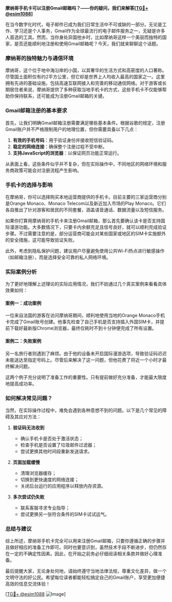 **摩纳哥手机卡可以注册Gmail邮箱吗？——你的疑问，我们来解答[[TG💪+ @esim1088](https://t.me/s/esim1088)]**

在当今数字化时代，电子邮件已成为我们日常生活中不可或缺的一部分。无论是工作、学习还是个人事务，Gmail作为全球最流行的电子邮件服务之一，无疑是许多人首选的工具。然而，当你身处异国他乡时，比如摩纳哥这样一个美丽而独特的国家，是否还能顺利地注册和使用Gmail邮箱呢？今天，我们就来聊聊这个话题。

### 摩纳哥的独特魅力与通信环境

摩纳哥，这个位于地中海沿岸的小国，以其奢华的生活方式和高密度的人口著称。尽管国土面积仅有约2平方公里，但它却是世界上人均收入最高的国家之一。这里拥有先进的基础设施，包括高速互联网接入和完善的移动通信网络。对于游客或长期居住者来说，摩纳哥提供了多种获取当地手机卡的方式，这些手机卡不仅能够帮助你保持联系，还可能成为注册Gmail邮箱的关键。

### Gmail邮箱注册的基本要求

首先，让我们明确Gmail邮箱注册需要满足哪些基本条件。根据谷歌的规定，注册Gmail账户并不严格限制用户的地理位置，但你需要具备以下几点：

1. **有效的手机号码**：用于验证身份并接收短信验证码。
2. **稳定的网络连接**：确保整个注册过程不受中断。
3. **支持JavaScript的浏览器**：以保证网页功能正常运行。

从表面上看，这些条件似乎并不复杂，但在实际操作中，不同地区的网络环境和服务商政策可能会对注册流程产生影响。

### 手机卡的选择与影响

在摩纳哥，你可以选择购买本地运营商提供的手机卡。目前主要的三家运营商分别是Orange Monaco、Monaco Telecom以及新近加入市场的Play Monaco。它们各自推出了针对游客和居民的不同套餐，涵盖语音通话、数据流量以及短信服务。

如果你打算用摩纳哥的手机卡来注册Gmail邮箱，那么首先要确认该卡是否支持国际漫游功能。大多数情况下，只要卡内余额充足且信号良好，就可以顺利完成验证步骤。不过需要注意的是，部分运营商可能会对某些国家或地区的SIM卡实施额外的安全措施，这可能导致验证失败。

此外，考虑到隐私保护问题，建议用户尽量避免使用公共Wi-Fi热点进行敏感操作（如邮箱注册），而是选择安全可靠的私人网络环境。

### 实际案例分析

为了更好地理解上述理论的实际应用情况，我们不妨通过几个真实案例来看看具体效果如何：

#### 案例一：成功案例
一位来自法国的游客在访问摩纳哥期间，顺利地使用当地的Orange Monaco手机卡完成了Gmail账号创建。他事先检查了自己手机是否支持插入外国SIM卡，并提前下载好最新版Chrome浏览器，最终仅耗时不到十分钟便完成了所有设置。

#### 案例二：失败案例
另一名旅行者则遇到了麻烦。由于他的设备未开启国际漫游选项，导致验证码迟迟未能送达至指定号码上。尽管后来解决了这一问题，但他花费了将近一个小时才最终解决问题。

这两个例子充分说明了准备工作的重要性。只有提前做好充分准备，才能最大限度地提高成功率。

### 如何解决常见问题？

当然，在实际操作过程中，难免会遇到各种意想不到的问题。以下是几个常见的障碍及其应对方法：

1. **验证码无法收到**
   - 确认手机卡是否处于激活状态；
   - 检查手机是否设置了垃圾邮件过滤器；
   - 尝试更换其他时间段重新发送请求。

2. **页面加载缓慢**
   - 清理浏览器缓存；
   - 切换到更快速度的网络连接；
   - 关闭后台运行的应用程序以释放内存资源。

3. **多次尝试仍失败**
   - 联系客服寻求专业指导；
   - 尝试更换另一张符合条件的SIM卡试试运气。

### 总结与建议

综上所述，摩纳哥手机卡完全可以用来注册Gmail邮箱，只要你遵循正确的步骤并且做好相应的准备工作即可。同时也要意识到，虽然技术手段不断进步，但仍然存在一定的不确定性因素。因此，在开始之前务必仔细阅读相关条款并做好心理准备。

最后提醒大家，无论身处何地，请始终遵守当地法律法规，尊重文化差异，做一个文明守法的好公民。希望每位读者都能轻松搞定自己的Gmail账户，享受更加便捷高效的信息交流体验！

[[TG💪+ @esim1088](https://t.me/s/esim1088) ![Image](https://i.postimg.cc/4NQfJmqS/Snipaste-2025-05-13-00-14-12.png)]